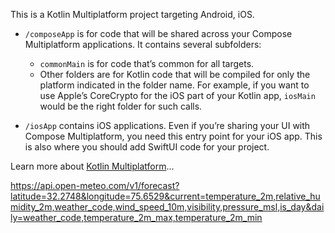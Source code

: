 This is a Kotlin Multiplatform project targeting Android, iOS.

* `/composeApp` is for code that will be shared across your Compose Multiplatform applications.
  It contains several subfolders:
    - `commonMain` is for code that’s common for all targets.
    - Other folders are for Kotlin code that will be compiled for only the platform indicated in the
      folder name.
      For example, if you want to use Apple’s CoreCrypto for the iOS part of your Kotlin app,
      `iosMain` would be the right folder for such calls.

* `/iosApp` contains iOS applications. Even if you’re sharing your UI with Compose Multiplatform,
  you need this entry point for your iOS app. This is also where you should add SwiftUI code for
  your project.

Learn more
about [Kotlin Multiplatform](https://www.jetbrains.com/help/kotlin-multiplatform-dev/get-started.html)…


[//]: # (Following open meteo curl is used to fetch info
)

https://api.open-meteo.com/v1/forecast?latitude=32.2748&longitude=75.6529&current=temperature_2m,relative_humidity_2m,weather_code,wind_speed_10m,visibility,pressure_msl,is_day&daily=weather_code,temperature_2m_max,temperature_2m_min